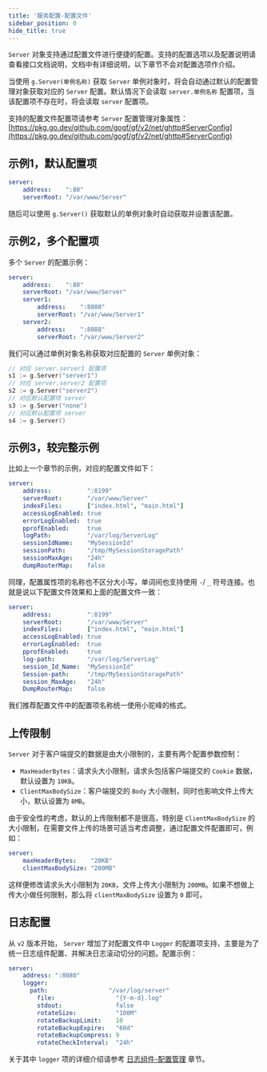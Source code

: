 ```yaml
---
title: '服务配置-配置文件'
sidebar_position: 0
hide_title: true
---
```


`Server` 对象支持通过配置文件进行便捷的配置。支持的配置选项以及配置说明请查看接口文档说明，文档中有详细说明，以下章节不会对配置选项作介绍。

当使用 `g.Server(单例名称)` 获取 `Server` 单例对象时，将会自动通过默认的配置管理对象获取对应的 `Server` 配置。默认情况下会读取 `server.单例名称` 配置项，当该配置项不存在时，将会读取 `server` 配置项。

支持的配置文件配置项请参考 `Server` 配置管理对象属性： [https://pkg.go.dev/github.com/gogf/gf/v2/net/ghttp#ServerConfig](https://pkg.go.dev/github.com/gogf/gf/v2/net/ghttp#ServerConfig)

## 示例1，默认配置项

```yaml
server:
    address:    ":80"
    serverRoot: "/var/www/Server"
```

随后可以使用 `g.Server()` 获取默认的单例对象时自动获取并设置该配置。

## 示例2，多个配置项

多个 `Server` 的配置示例：

```yaml
server:
    address:    ":80"
    serverRoot: "/var/www/Server"
    server1:
        address:    ":8080"
        serverRoot: "/var/www/Server1"
    server2:
        address:    ":8088"
        serverRoot: "/var/www/Server2"
```

我们可以通过单例对象名称获取对应配置的 `Server` 单例对象：

```go
// 对应 server.server1 配置项
s1 := g.Server("server1")
// 对应 server.server2 配置项
s2 := g.Server("server2")
// 对应默认配置项 server
s3 := g.Server("none")
// 对应默认配置项 server
s4 := g.Server()
```

## 示例3，较完整示例

比如上一个章节的示例，对应的配置文件如下：

```yaml
server:
    address:          ":8199"
    serverRoot:       "/var/www/Server"
    indexFiles:       ["index.html", "main.html"]
    accessLogEnabled: true
    errorLogEnabled:  true
    pprofEnabled:     true
    logPath:          "/var/log/ServerLog"
    sessionIdName:    "MySessionId"
    sessionPath:      "/tmp/MySessionStoragePath"
    sessionMaxAge:    "24h"
    dumpRouterMap:    false
```

同理，配置属性项的名称也不区分大小写，单词间也支持使用 `-`/ `_` 符号连接。也就是说以下配置文件效果和上面的配置文件一致：

```yaml
server:
    address:          ":8199"
    serverRoot:       "/var/www/Server"
    indexFiles:       ["index.html", "main.html"]
    accessLogEnabled: true
    errorLogEnabled:  true
    pprofEnabled:     true
    log-path:         "/var/log/ServerLog"
    session_Id_Name:  "MySessionId"
    Session-path:     "/tmp/MySessionStoragePath"
    session_MaxAge:   "24h"
    DumpRouterMap:    false
```

我们推荐配置文件中的配置项名称统一使用小驼峰的格式。

## 上传限制

`Server` 对于客户端提交的数据是由大小限制的，主要有两个配置参数控制：

- `MaxHeaderBytes`：请求头大小限制，请求头包括客户端提交的 `Cookie` 数据，默认设置为 `10KB`。
- `ClientMaxBodySize`：客户端提交的 `Body` 大小限制，同时也影响文件上传大小，默认设置为 `8MB`。

由于安全性的考虑，默认的上传限制都不是很高，特别是 `ClientMaxBodySize` 的大小限制，在需要文件上传的场景可适当考虑调整，通过配置文件配置即可，例如：

```yaml
server:
    maxHeaderBytes:    "20KB"
    clientMaxBodySize: "200MB"
```

这样便修改请求头大小限制为 `20KB`，文件上传大小限制为 `200MB`。如果不想做上传大小做任何限制，那么将 `clientMaxBodySize` 设置为 `0` 即可。

## 日志配置

从 `v2` 版本开始， `Server` 增加了对配置文件中 `Logger` 的配置项支持，主要是为了统一日志组件配置、并解决日志滚动切分的问题。配置示例：

```yaml
server:
    address: ":8080"
    logger:
      path:                 "/var/log/server"
	    file:                 "{Y-m-d}.log"
	    stdout:               false
	    rotateSize:           "100M"
	    rotateBackupLimit:    10
	    rotateBackupExpire:   "60d"
	    rotateBackupCompress: 9
	    rotateCheckInterval:  "24h"
```

关于其中 `logger` 项的详细介绍请参考 [日志组件-配置管理](output/goframe-v2.0-md/核心组件-重点/日志组件/日志组件-配置管理) 章节。